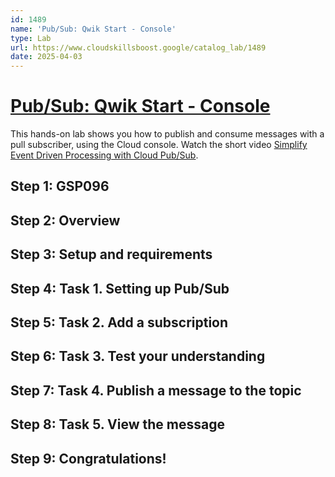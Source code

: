 ```yaml
---
id: 1489
name: 'Pub/Sub: Qwik Start - Console'
type: Lab
url: https://www.cloudskillsboost.google/catalog_lab/1489
date: 2025-04-03
---
```


# [Pub/Sub: Qwik Start - Console](https://www.cloudskillsboost.google/catalog_lab/1489)

This hands-on lab shows you how to publish and consume messages with a pull subscriber, using the Cloud console. Watch the short video <A HREF="https://youtu.be/oKU2wbTXMTY">Simplify Event Driven Processing with Cloud Pub/Sub</A>.

## Step 1: GSP096

## Step 2: Overview

## Step 3: Setup and requirements

## Step 4: Task 1. Setting up Pub/Sub

## Step 5: Task 2. Add a subscription

## Step 6: Task 3. Test your understanding

## Step 7: Task 4. Publish a message to the topic

## Step 8: Task 5. View the message

## Step 9: Congratulations!
